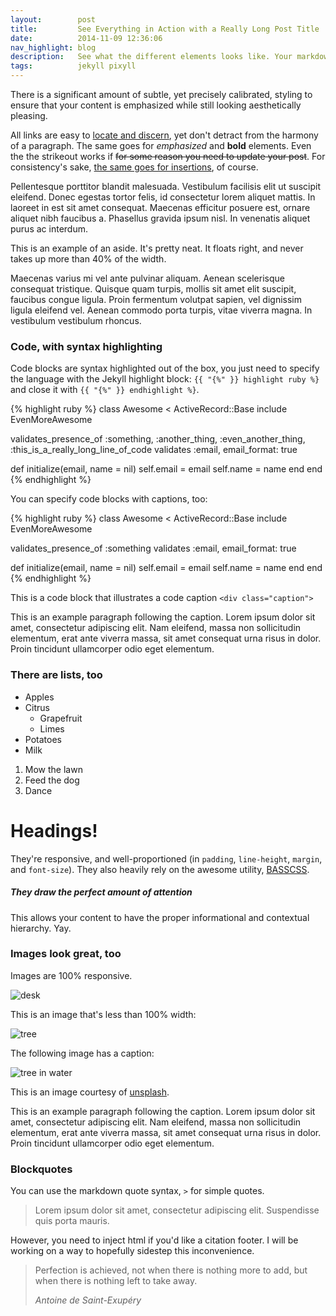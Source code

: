 ```yaml
---
layout:        post
title:         See Everything in Action with a Really Long Post Title
date:          2014-11-09 12:36:06
nav_highlight: blog
description:   See what the different elements looks like. Your markdown has never looked better. I promise.
tags:          jekyll pixyll
---
```


There is a significant amount of subtle, yet precisely calibrated, styling to ensure
that your content is emphasized while still looking aesthetically pleasing.

All links are easy to [locate and discern](#), yet don't detract from the harmony
of a paragraph. The same goes for _emphasized_ and __bold__ elements. Even the the strikeout
works if <del>for some reason you need to update your post</del>. For consistency's sake,
<ins>the same goes for insertions</ins>, of course.

Pellentesque porttitor blandit malesuada. Vestibulum facilisis elit ut suscipit eleifend. Donec egestas tortor
felis, id consectetur lorem aliquet mattis. In laoreet in est sit amet consequat. Maecenas efficitur posuere
est, ornare aliquet nibh faucibus a. Phasellus gravida ipsum nisl. In venenatis aliquet purus ac interdum.

<aside>
  This is an example of an aside. It's pretty neat. It floats right, and never takes up more than
  40% of the width.
</aside>

Maecenas varius mi vel ante pulvinar aliquam. Aenean scelerisque consequat tristique. Quisque quam turpis,
mollis sit amet elit suscipit, faucibus congue ligula. Proin fermentum volutpat sapien, vel dignissim ligula
eleifend vel. Aenean commodo porta turpis, vitae viverra magna. In vestibulum vestibulum rhoncus.

### Code, with syntax highlighting

Code blocks are syntax highlighted out of the box, you just need to specify the language with
the Jekyll highlight block: `{{ "{%" }} highlight ruby %}` and close it with
`{{ "{%" }} endhighlight %}`.

{% highlight ruby %}
class Awesome < ActiveRecord::Base
  include EvenMoreAwesome

  validates_presence_of :something, :another_thing, :even_another_thing, :this_is_a_really_long_line_of_code
  validates :email, email_format: true

  def initialize(email, name = nil)
    self.email = email
    self.name = name
  end
end
{% endhighlight %}

You can specify code blocks with captions, too:

{% highlight ruby %}
class Awesome < ActiveRecord::Base
  include EvenMoreAwesome

  validates_presence_of :something
  validates :email, email_format: true

  def initialize(email, name = nil)
    self.email = email
    self.name = name
  end
end
{% endhighlight %}
<div class="caption">
  This is a code block that illustrates a code caption <code>&lt;div class="caption"&gt;</code>
</div>

This is an example paragraph following the caption. Lorem ipsum dolor sit amet, consectetur adipiscing elit. Nam eleifend, massa non sollicitudin elementum, erat ante viverra massa, sit amet consequat urna risus in dolor. Proin tincidunt ullamcorper odio eget elementum.

### There are lists, too

  * Apples
  * Citrus
    * Grapefruit
    * Limes
  * Potatoes
  * Milk

  1. Mow the lawn
  2. Feed the dog
  3. Dance

# Headings!

They're responsive, and well-proportioned (in `padding`, `line-height`, `margin`, and `font-size`).
They also heavily rely on the awesome utility, [BASSCSS](http://www.basscss.com/).

##### They draw the perfect amount of attention

This allows your content to have the proper informational and contextual hierarchy. Yay.

### Images look great, too

Images are 100% responsive.

![desk](https://cloud.githubusercontent.com/assets/1424573/3378137/abac6d7c-fbe6-11e3-8e09-55745b6a8176.png)

This is an image that's less than 100% width:

![tree](https://cloud.githubusercontent.com/assets/1424573/5351205/97978a2c-7f0f-11e4-936f-8e227e778a56.png)

The following image has a caption:

![tree in water](https://unsplash.imgix.net/reserve/z7R1rjT6RhmZdqWbM5hg_R0001139.jpg?q=75&fm=jpg&s=26fc77c65835d1d8e2bcffb8b91a1b93)

<div class="caption">
  This is an image courtesy of <a href="http://unsplash.com">unsplash</a>.
</div>

This is an example paragraph following the caption. Lorem ipsum dolor sit amet, consectetur adipiscing elit. Nam eleifend, massa non sollicitudin elementum, erat ante viverra massa, sit amet consequat urna risus in dolor. Proin tincidunt ullamcorper odio eget elementum.

### Blockquotes

You can use the markdown quote syntax, `>` for simple quotes.

> Lorem ipsum dolor sit amet, consectetur adipiscing elit. Suspendisse quis porta mauris.

However, you need to inject html if you'd like a citation footer. I will be working on a way to
hopefully sidestep this inconvenience.

<blockquote>
  <p>
    Perfection is achieved, not when there is nothing more to add, but when there is nothing left to take away.
  </p>
  <footer><cite title="Antoine de Saint-Exupéry">Antoine de Saint-Exupéry</cite></footer>
</blockquote>
